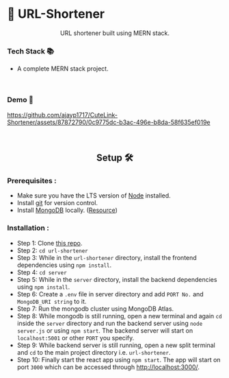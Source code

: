 # 🔗 URL-Shortener

  <p align="center">URL shortener built using MERN stack.</p>  
  
  
### Tech Stack 📚

- A complete MERN stack project. 
  
<br>

### Demo 🎥

https://github.com/ajayp1717/CuteLink-Shortener/assets/87872790/0c9775dc-b3ac-496e-b8da-58f635ef019e

<br>

<h2 align="center">Setup 🛠</h2>  
  
### Prerequisites :  
  
- Make sure you have the LTS version of [Node](https://nodejs.org/) installed.
- Install [git](https://git-scm.com/downloads) for version control.
- Install [MongoDB](https://www.mongodb.com/try/download/community) locally. ([Resource](https://www.mongodb.com/docs/manual/administration/install-community/))

### Installation :

- Step 1: Clone [this repo](https://github.com/ajayp1717/CuteLink-Shortener.git).
- Step 2: `cd url-shortener`
- Step 3: While in the `url-shortener` directory, install the frontend dependencies using `npm install`.
- Step 4: `cd server`
- Step 5: While in the `server` directory, install the backend dependencies using `npm install`.
- Step 6: Create a `.env` file in server directory and add `PORT No.` and `MongoDB_URI string` to it.
- Step 7: Run the mongodb cluster using MongoDB Atlas.
- Step 8: While mongodb is still running, open a new terminal and again `cd` inside the `server` directory and run the backend server using `node server.js` or using `npm start`. The backend server will start on `localhost:5001` or other `PORT` you specify.
- Step 9: While backend server is still running, open a new split terminal and `cd` to the main project directory i.e. `url-shortener`.
- Step 10: Finally start the react app using `npm start`. The app will start on port `3000` which can be accessed through <http://localhost:3000/>.






